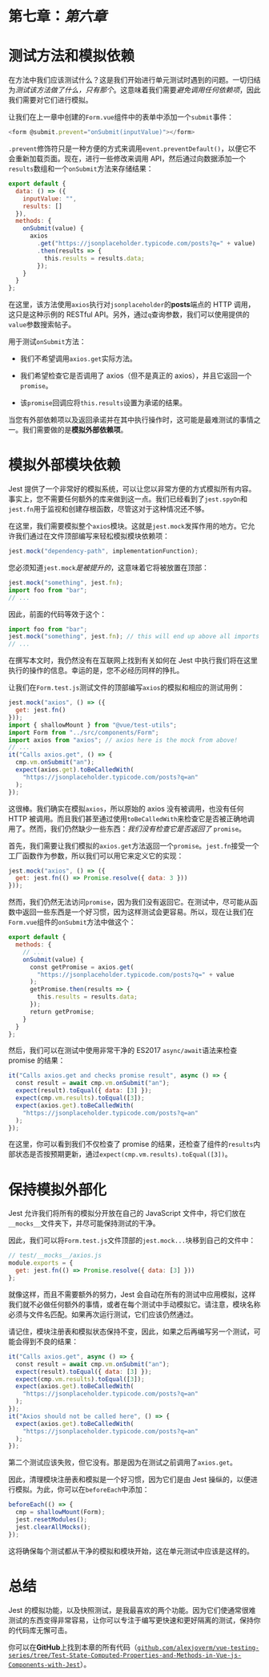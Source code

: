 # 第七章：*第六章*

# 测试方法和模拟依赖

在方法中我们应该测试什么？这是我们开始进行单元测试时遇到的问题。一切归结为*测试该方法做了什么，只有那个*。这意味着我们需要*避免调用任何依赖项*，因此我们需要对它们进行模拟。

让我们在上一章中创建的`Form.vue`组件中的表单中添加一个`submit`事件：

```js
<form @submit.prevent="onSubmit(inputValue)"></form>
```

`.prevent`修饰符只是一种方便的方式来调用`event.preventDefault()`，以便它不会重新加载页面。现在，进行一些修改来调用 API，然后通过向数据添加一个`results`数组和一个`onSubmit`方法来存储结果：

```js
export default {
  data: () => ({
    inputValue: "",
    results: []
  }),
  methods: {
    onSubmit(value) {
      axios
        .get("https://jsonplaceholder.typicode.com/posts?q=" + value)
        .then(results => {
          this.results = results.data;
        });
    }
  }
};
```

在这里，该方法使用`axios`执行对`jsonplaceholder`的**posts**端点的 HTTP 调用，这只是这种示例的 RESTful API。另外，通过`q`查询参数，我们可以使用提供的`value`参数搜索帖子。

用于测试`onSubmit`方法：

+   我们不希望调用`axios.get`实际方法。

+   我们希望检查它是否调用了 axios（但不是真正的 axios），并且它返回一个`promise`。

+   该`promise`回调应将`this.results`设置为承诺的结果。

当您有外部依赖项以及返回承诺并在其中执行操作时，这可能是最难测试的事情之一。我们需要做的是**模拟外部依赖项**。

# 模拟外部模块依赖

Jest 提供了一个非常好的模拟系统，可以让您以非常方便的方式模拟所有内容。事实上，您不需要任何额外的库来做到这一点。我们已经看到了`jest.spyOn`和`jest.fn`用于监视和创建存根函数，尽管这对于这种情况还不够。

在这里，我们需要模拟整个`axios`模块。这就是`jest.mock`发挥作用的地方。它允许我们通过在文件顶部编写来轻松模拟模块依赖项：

```js
jest.mock("dependency-path", implementationFunction);
```

您必须知道`jest.mock`*是被提升的*，这意味着它将被放置在顶部：

```js
jest.mock("something", jest.fn);
import foo from "bar";
// ...
```

因此，前面的代码等效于这个：

```js
import foo from "bar";
jest.mock("something", jest.fn); // this will end up above all imports and everything
// ...
```

在撰写本文时，我仍然没有在互联网上找到有关如何在 Jest 中执行我们将在这里执行的操作的信息。幸运的是，您不必经历同样的挣扎。

让我们在`Form.test.js`测试文件的顶部编写`axios`的模拟和相应的测试用例：

```js
jest.mock("axios", () => ({
  get: jest.fn()
}));
import { shallowMount } from "@vue/test-utils";
import Form from "../src/components/Form";
import axios from "axios"; // axios here is the mock from above!
// ...
it("Calls axios.get", () => {
  cmp.vm.onSubmit("an");
  expect(axios.get).toBeCalledWith(
    "https://jsonplaceholder.typicode.com/posts?q=an"
  );
});
```

这很棒。我们确实在模拟`axios`，所以原始的 axios 没有被调用，也没有任何 HTTP 被调用。而且我们甚至通过使用`toBeCalledWith`来检查它是否被正确地调用了。然而，我们仍然缺少一些东西：*我们没有检查它是否返回了* `promise`。

首先，我们需要让我们模拟的`axios.get`方法返回一个`promise`。`jest.fn`接受一个工厂函数作为参数，所以我们可以用它来定义它的实现：

```js
jest.mock("axios", () => ({
  get: jest.fn(() => Promise.resolve({ data: 3 }))
}));
```

然而，我们仍然无法访问`promise`，因为我们没有返回它。在测试中，尽可能从函数中返回一些东西是一个好习惯，因为这样测试会更容易。所以，现在让我们在`Form.vue`组件的`onSubmit`方法中做这个：

```js
export default {
  methods: {
    // ...
    onSubmit(value) {
      const getPromise = axios.get(
        "https://jsonplaceholder.typicode.com/posts?q=" + value
      );
      getPromise.then(results => {
        this.results = results.data;
      });
      return getPromise;
    }
  }
};
```

然后，我们可以在测试中使用非常干净的 ES2017 `async/await`语法来检查 promise 的结果：

```js
it("Calls axios.get and checks promise result", async () => {
  const result = await cmp.vm.onSubmit("an");
  expect(result).toEqual({ data: [3] });
  expect(cmp.vm.results).toEqual([3]);
  expect(axios.get).toBeCalledWith(
    "https://jsonplaceholder.typicode.com/posts?q=an"
  );
});
```

在这里，你可以看到我们不仅检查了 promise 的结果，还检查了组件的`results`内部状态是否按预期更新，通过`expect(cmp.vm.results).toEqual([3])`。

# 保持模拟外部化

Jest 允许我们将所有的模拟分开放在自己的 JavaScript 文件中，将它们放在`__mocks__`文件夹下，并尽可能保持测试的干净。

因此，我们可以将`Form.test.js`文件顶部的`jest.mock...`块移到自己的文件中：

```js
// test/__mocks__/axios.js
module.exports = {
  get: jest.fn(() => Promise.resolve({ data: [3] }))
};
```

就像这样，而且不需要额外的努力，Jest 会自动在所有的测试中应用模拟，这样我们就不必做任何额外的事情，或者在每个测试中手动模拟它。请注意，模块名称必须与文件名匹配。如果再次运行测试，它们应该仍然通过。

请记住，模块注册表和模拟状态保持不变，因此，如果之后再编写另一个测试，可能会得到不良的结果：

```js
it("Calls axios.get", async () => {
  const result = await cmp.vm.onSubmit("an");
  expect(result).toEqual({ data: [3] });
  expect(cmp.vm.results).toEqual([3]);
  expect(axios.get).toBeCalledWith(
    "https://jsonplaceholder.typicode.com/posts?q=an"
  );
});
it("Axios should not be called here", () => {
  expect(axios.get).toBeCalledWith(
    "https://jsonplaceholder.typicode.com/posts?q=an"
  );
});
```

第二个测试应该失败，但它没有。那是因为在测试之前调用了`axios.get`。

因此，清理模块注册表和模拟是一个好习惯，因为它们是由 Jest 操纵的，以便进行模拟。为此，你可以在`beforeEach`中添加：

```js
beforeEach(() => {
  cmp = shallowMount(Form);
  jest.resetModules();
  jest.clearAllMocks();
});
```

这将确保每个测试都从干净的模拟和模块开始，这在单元测试中应该是这样的。

# 总结

Jest 的模拟功能，以及快照测试，是我最喜欢的两个功能。因为它们使通常很难测试的东西变得非常容易，让你可以专注于编写更快速和更好隔离的测试，保持你的代码库无懈可击。

你可以在**GitHub**上找到本章的所有代码（[`github.com/alexjoverm/vue-testing-series/tree/Test-State-Computed-Properties-and-Methods-in-Vue-js-Components-with-Jest`](https://github.com/alexjoverm/vue-testing-series/tree/Test-State-Computed-Properties-and-Methods-in-Vue-js-Components-with-Jest)）。
